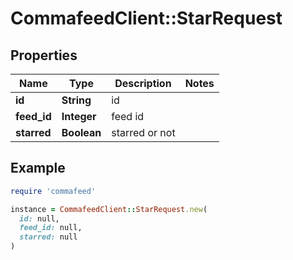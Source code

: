# CommafeedClient::StarRequest

## Properties

| Name | Type | Description | Notes |
| ---- | ---- | ----------- | ----- |
| **id** | **String** | id |  |
| **feed_id** | **Integer** | feed id |  |
| **starred** | **Boolean** | starred or not |  |

## Example

```ruby
require 'commafeed'

instance = CommafeedClient::StarRequest.new(
  id: null,
  feed_id: null,
  starred: null
)
```

